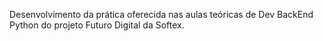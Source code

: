 Desenvolvimento da prática oferecida nas aulas teóricas de Dev BackEnd Python do projeto Futuro Digital da Softex.
